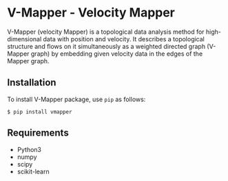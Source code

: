 # V-Mapper - Velocity Mapper

V-Mapper (velocity Mapper) is a topological data analysis method for high-dimensional data with position and velocity. 
It describes a topological structure and flows on it simultaneously as a weighted directed graph (V-Mapper graph) by embedding given velocity data in the edges of the Mapper graph.

## Installation
To install V-Mapper package, use `pip` as follows:

```
$ pip install vmapper
```

## Requirements
* Python3
* numpy
* scipy
* scikit-learn
